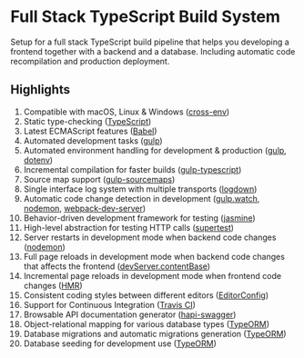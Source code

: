 # Full Stack TypeScript Build System

Setup for a full stack TypeScript build pipeline that helps you developing a frontend together with a backend and a database. Including automatic code recompilation and production deployment.

## Highlights
1. Compatible with macOS, Linux & Windows ([cross-env][13])
1. Static type-checking ([TypeScript][1])
1. Latest ECMAScript features ([Babel][16])
1. Automated development tasks ([gulp][2])
1. Automated environment handling for development & production ([gulp][2], [dotenv][3])
1. Incremental compilation for faster builds ([gulp-typescript][4])
1. Source map support ([gulp-sourcemaps](https://github.com/gulp-sourcemaps/gulp-sourcemaps))
1. Single interface log system with multiple transports ([logdown][5])
1. Automatic code change detection in development ([gulp.watch][6], [nodemon][7], [webpack-dev-server][8])
1. Behavior-driven development framework for testing ([jasmine][9])
1. High-level abstraction for testing HTTP calls ([supertest][10])
1. Server restarts in development mode when backend code changes ([nodemon][7])
1. Full page reloads in development mode when backend code changes that affects the frontend ([devServer.contentBase][11])
1. Incremental page reloads in development mode when frontend code changes ([HMR][12])
1. Consistent coding styles between different editors ([EditorConfig](https://editorconfig.org/))
1. Support for Continuous Integration ([Travis CI][15])
1. Browsable API documentation generator ([hapi-swagger][17])
1. Object-relational mapping for various database types ([TypeORM](18))
1. Database migrations and automatic migrations generation ([TypeORM](18))
1. Database seeding for development use ([TypeORM](18))

[1]: https://www.typescriptlang.org/
[2]: https://gulpjs.com/
[3]: https://github.com/motdotla/dotenv
[4]: https://github.com/ivogabe/gulp-typescript
[5]: https://github.com/caiogondim/logdown.js
[6]: https://gulpjs.com/docs/en/api/watch
[7]: https://nodemon.io/
[8]: https://github.com/webpack/webpack-dev-server
[9]: https://jasmine.github.io/
[10]: https://github.com/visionmedia/supertest
[11]: https://webpack.js.org/configuration/dev-server/#devserver-contentbase
[12]: https://webpack.js.org/concepts/hot-module-replacement/
[13]: https://github.com/kentcdodds/cross-env
[14]: https://editorconfig.org/
[15]: https://travis-ci.org/
[16]: https://babeljs.io/
[17]: https://github.com/glennjones/hapi-swagger
[18]: http://typeorm.io/
